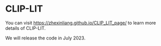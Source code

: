 # CLIP-LIT

You can visit https://zhexinliang.github.io/CLIP_LIT_page/ to learn more details of CLIP-LIT.

We will release the code in July 2023.
